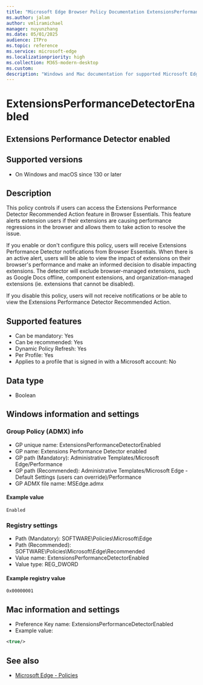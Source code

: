 ```yaml
---
title: "Microsoft Edge Browser Policy Documentation ExtensionsPerformanceDetectorEnabled"
ms.author: jalam
author: vmliramichael
manager: nuyunzhang
ms.date: 05/01/2025
audience: ITPro
ms.topic: reference
ms.service: microsoft-edge
ms.localizationpriority: high
ms.collection: M365-modern-desktop
ms.custom:
description: "Windows and Mac documentation for supported Microsoft Edge Browser policy: Extensions Performance Detector enabled"
---
```


<!--THIS FILE IS AUTOMATICALLY GENERATED. MANUAL CHANGES WILL BE OVERWRITTEN.-->
<!--Please contact the Microsoft Edge Manageability team with any questions.-->

# ExtensionsPerformanceDetectorEnabled

## Extensions Performance Detector enabled


## Supported versions

- On Windows and macOS since 130 or later

## Description

This policy controls if users can access the Extensions Performance Detector Recommended Action feature in Browser Essentials. This feature alerts extension users if their extensions are causing performance regressions in the browser and allows them to take action to resolve the issue.

If you enable or don't configure this policy, users will receive Extensions Performance Detector notifications from Browser Essentials. When there is an active alert, users will be able to view the impact of extensions on their browser's performance and make an informed decision to disable impacting extensions. The detector will exclude browser-managed extensions, such as Google Docs offline, component extensions, and organization-managed extensions (ie. extensions that cannot be disabled).

If you disable this policy, users will not receive notifications or be able to view the Extensions Performance Detector Recommended Action.

## Supported features

- Can be mandatory: Yes
- Can be recommended: Yes
- Dynamic Policy Refresh: Yes
- Per Profile: Yes
- Applies to a profile that is signed in with a Microsoft account: No

## Data type

- Boolean

## Windows information and settings

### Group Policy (ADMX) info

- GP unique name: ExtensionsPerformanceDetectorEnabled
- GP name: Extensions Performance Detector enabled
- GP path (Mandatory): Administrative Templates/Microsoft Edge/Performance
- GP path (Recommended): Administrative Templates/Microsoft Edge - Default Settings (users can override)/Performance
- GP ADMX file name: MSEdge.admx

#### Example value

```
Enabled
```

### Registry settings

- Path (Mandatory): SOFTWARE\Policies\Microsoft\Edge
- Path (Recommended): SOFTWARE\Policies\Microsoft\Edge\Recommended
- Value name: ExtensionsPerformanceDetectorEnabled
- Value type: REG_DWORD

#### Example registry value

```
0x00000001
```


## Mac information and settings

- Preference Key name: ExtensionsPerformanceDetectorEnabled
- Example value:

```xml
<true/>
```

## See also
- [Microsoft Edge - Policies](../microsoft-edge-policies.md)
